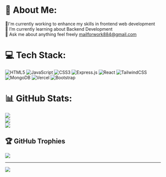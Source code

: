 # 💫 About Me:
🔭I'm currently working to enhance my skills in frontend web development<br>🌱 I’m currently learning about Backend Development<br>💬 Ask me about anything feel freely mailforwork884@gmail.com


# 💻 Tech Stack:
![HTML5](https://img.shields.io/badge/html5-%23E34F26.svg?style=for-the-badge&logo=html5&logoColor=white) ![JavaScript](https://img.shields.io/badge/javascript-%23323330.svg?style=for-the-badge&logo=javascript&logoColor=%23F7DF1E) ![CSS3](https://img.shields.io/badge/css3-%231572B6.svg?style=for-the-badge&logo=css3&logoColor=white) ![Express.js](https://img.shields.io/badge/express.js-%23404d59.svg?style=for-the-badge&logo=express&logoColor=%2361DAFB) ![React](https://img.shields.io/badge/react-%2320232a.svg?style=for-the-badge&logo=react&logoColor=%2361DAFB) ![TailwindCSS](https://img.shields.io/badge/tailwindcss-%2338B2AC.svg?style=for-the-badge&logo=tailwind-css&logoColor=white) ![MongoDB](https://img.shields.io/badge/MongoDB-%234ea94b.svg?style=for-the-badge&logo=mongodb&logoColor=white) ![Vercel](https://img.shields.io/badge/vercel-%23000000.svg?style=for-the-badge&logo=vercel&logoColor=white) ![Bootstrap](https://img.shields.io/badge/bootstrap-%238511FA.svg?style=for-the-badge&logo=bootstrap&logoColor=white)
# 📊 GitHub Stats:
![](https://github-readme-stats.vercel.app/api?username=TarundeepJoshi&theme=highcontrast&hide_border=true&include_all_commits=false&count_private=false)<br/>
![](https://github-readme-streak-stats.herokuapp.com/?user=TarundeepJoshi&theme=highcontrast&hide_border=true)<br/>
![](https://github-readme-stats.vercel.app/api/top-langs/?username=TarundeepJoshi&theme=highcontrast&hide_border=true&include_all_commits=false&count_private=false&layout=compact)

## 🏆 GitHub Trophies
![](https://github-profile-trophy.vercel.app/?username=TarundeepJoshi&theme=gruvbox&no-frame=true&no-bg=false&margin-w=4)

---
[![](https://visitcount.itsvg.in/api?id=TarundeepJoshi&icon=3&color=0)](https://visitcount.itsvg.in)

<!-- Proudly created with GPRM ( https://gprm.itsvg.in ) -->
